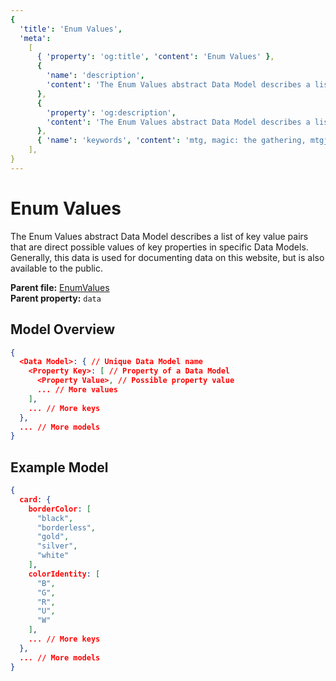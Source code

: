 ```yaml
---
{
  'title': 'Enum Values',
  'meta':
    [
      { 'property': 'og:title', 'content': 'Enum Values' },
      {
        'name': 'description',
        'content': 'The Enum Values abstract Data Model describes a list of key value pairs that are direct possible values of key properties in specific Data Models.',
      },
      {
        'property': 'og:description',
        'content': 'The Enum Values abstract Data Model describes a list of key value pairs that are direct possible values of key properties in specific Data Models.',
      },
      { 'name': 'keywords', 'content': 'mtg, magic: the gathering, mtgjson, json, enum values, values' },
    ],
}
---
```


# Enum Values

The Enum Values abstract Data Model describes a list of key value pairs that are direct possible values of key properties in specific Data Models. Generally, this data is used for documenting data on this website, but is also available to the public.

**Parent file:** [EnumValues](/downloads/all-files/#enumvalues)  
**Parent property:** `data`

## Model Overview

```json
{
  <Data Model>: { // Unique Data Model name
    <Property Key>: [ // Property of a Data Model
      <Property Value>, // Possible property value
      ... // More values
    ],
    ... // More keys
  },
  ... // More models
}
```

## Example Model

```json
{
  card: {
    borderColor: [
      "black",
      "borderless",
      "gold",
      "silver",
      "white"
    ],
    colorIdentity: [
      "B",
      "G",
      "R",
      "U",
      "W"
    ],
    ... // More keys
  },
  ... // More models
}
```
